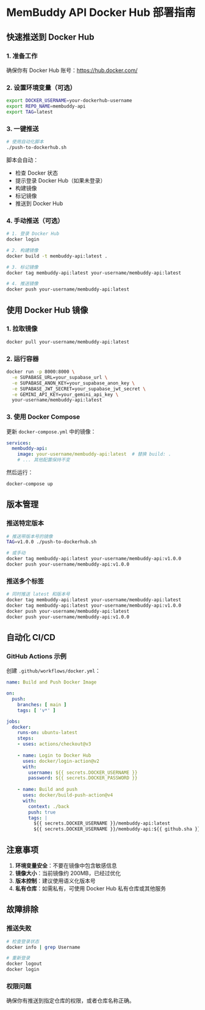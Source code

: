 # MemBuddy API Docker Hub 部署指南

## 快速推送到 Docker Hub

### 1. 准备工作

确保你有 Docker Hub 账号：https://hub.docker.com/

### 2. 设置环境变量（可选）

```bash
export DOCKER_USERNAME=your-dockerhub-username
export REPO_NAME=membuddy-api
export TAG=latest
```

### 3. 一键推送

```bash
# 使用自动化脚本
./push-to-dockerhub.sh
```

脚本会自动：
- 检查 Docker 状态
- 提示登录 Docker Hub（如果未登录）
- 构建镜像
- 标记镜像
- 推送到 Docker Hub

### 4. 手动推送（可选）

```bash
# 1. 登录 Docker Hub
docker login

# 2. 构建镜像
docker build -t membuddy-api:latest .

# 3. 标记镜像
docker tag membuddy-api:latest your-username/membuddy-api:latest

# 4. 推送镜像
docker push your-username/membuddy-api:latest
```

## 使用 Docker Hub 镜像

### 1. 拉取镜像

```bash
docker pull your-username/membuddy-api:latest
```

### 2. 运行容器

```bash
docker run -p 8000:8000 \
  -e SUPABASE_URL=your_supabase_url \
  -e SUPABASE_ANON_KEY=your_supabase_anon_key \
  -e SUPABASE_JWT_SECRET=your_supabase_jwt_secret \
  -e GEMINI_API_KEY=your_gemini_api_key \
  your-username/membuddy-api:latest
```

### 3. 使用 Docker Compose

更新 `docker-compose.yml` 中的镜像：

```yaml
services:
  membuddy-api:
    image: your-username/membuddy-api:latest  # 替换 build: .
    # ... 其他配置保持不变
```

然后运行：

```bash
docker-compose up
```

## 版本管理

### 推送特定版本

```bash
# 推送带版本号的镜像
TAG=v1.0.0 ./push-to-dockerhub.sh

# 或手动
docker tag membuddy-api:latest your-username/membuddy-api:v1.0.0
docker push your-username/membuddy-api:v1.0.0
```

### 推送多个标签

```bash
# 同时推送 latest 和版本号
docker tag membuddy-api:latest your-username/membuddy-api:latest
docker tag membuddy-api:latest your-username/membuddy-api:v1.0.0
docker push your-username/membuddy-api:latest
docker push your-username/membuddy-api:v1.0.0
```

## 自动化 CI/CD

### GitHub Actions 示例

创建 `.github/workflows/docker.yml`：

```yaml
name: Build and Push Docker Image

on:
  push:
    branches: [ main ]
    tags: [ 'v*' ]

jobs:
  docker:
    runs-on: ubuntu-latest
    steps:
    - uses: actions/checkout@v3
    
    - name: Login to Docker Hub
      uses: docker/login-action@v2
      with:
        username: ${{ secrets.DOCKER_USERNAME }}
        password: ${{ secrets.DOCKER_PASSWORD }}
    
    - name: Build and push
      uses: docker/build-push-action@v4
      with:
        context: ./back
        push: true
        tags: |
          ${{ secrets.DOCKER_USERNAME }}/membuddy-api:latest
          ${{ secrets.DOCKER_USERNAME }}/membuddy-api:${{ github.sha }}
```

## 注意事项

1. **环境变量安全**：不要在镜像中包含敏感信息
2. **镜像大小**：当前镜像约 200MB，已经过优化
3. **版本控制**：建议使用语义化版本号
4. **私有仓库**：如需私有，可使用 Docker Hub 私有仓库或其他服务

## 故障排除

### 推送失败

```bash
# 检查登录状态
docker info | grep Username

# 重新登录
docker logout
docker login
```

### 权限问题

确保你有推送到指定仓库的权限，或者仓库名称正确。